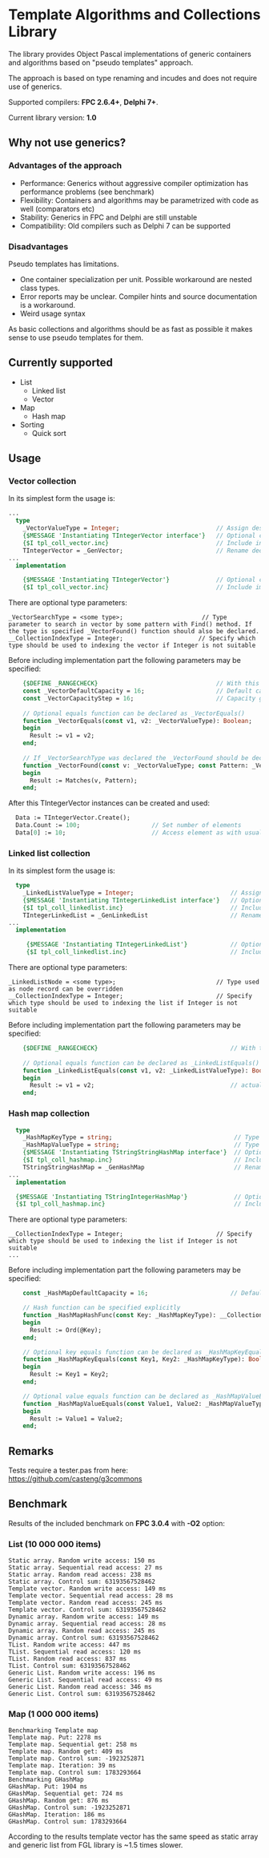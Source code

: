# Template Algorithms and Collections Library

The library provides Object Pascal implementations of generic containers and algorithms
based on "pseudo templates" approach.

The approach is based on type renaming and incudes and does not require use of generics.

Supported compilers: **FPC 2.6.4+**, **Delphi 7+**.

Current library version: **1.0**

## Why not use generics?

### Advantages of the approach

* Performance: Generics without aggressive compiler optimization has performance problems (see benchmark)
* Flexibility: Containers and algorithms may be parametrized with code as well (comparators etc)
* Stability: Generics in FPC and Delphi are still unstable
* Compatibility: Old compilers such as Delphi 7 can be supported

### Disadvantages

Pseudo templates has limitations.

* One container specialization per unit. Possible workaround are nested class types.
* Error reports may be unclear. Compiler hints and source documentation is a workaround.
* Weird usage syntax

As basic collections and algorithms should be as fast as possible it makes sense to use pseudo templates for them.

## Currently supported

* List
  * Linked list
  * Vector
* Map
  * Hash map
* Sorting
  * Quick sort

## Usage

### Vector collection

In its simplest form the usage is:

```pascal
...
  type
    _VectorValueType = Integer;                           // Assign desired type to _VectorValueType. This will be the type of the vector elements.
    {$MESSAGE 'Instantiating TIntegerVector interface'}   // Optional compiler message may be helpful for debugging
    {$I tpl_coll_vector.inc}                              // Include interface part of the template
    TIntegerVector = _GenVector;                          // Rename declared in template class to something reasonable
...
  implementation

    {$MESSAGE 'Instantiating TIntegerVector'}             // Optional compiler message may be helpful for debugging
    {$I tpl_coll_vector.inc}                              // Include implementation part of the template
```

There are optional type parameters:

    _VectorSearchType = <some type>;                      // Type parameter to search in vector by some pattern with Find() method. If the type is specified _VectorFound() function should also be declared.
    __CollectionIndexType = Integer;                     // Specify which type should be used to indexing the vector if Integer is not suitable

Before including implementation part the following parameters may be specified:
```pascal
    {$DEFINE _RANGECHECK}                                 // With this define a range check will be performed for each access to a vector element
    const _VectorDefaultCapacity = 16;                    // Default capacity of the vector
    const _VectorCapacityStep = 16;                       // Capacity growing step
    
    // Optional equals function can be declared as _VectorEquals()
    function _VectorEquals(const v1, v2: _VectorValueType): Boolean;
    begin
      Result := v1 = v2;
    end;
    
    // If _VectorSearchType was declared the _VectorFound should be declared and return True if v matches Pattern
    function _VectorFound(const v: _VectorValueType; const Pattern: _VectorSearchType): Boolean;
    begin
      Result := Matches(v, Pattern);
    end;
```

After this TIntegerVector instances can be created and used:
```pascal
  Data := TIntegerVector.Create();
  Data.Count := 100;                    // Set number of elements
  Data[0] := 10;                        // Access element as with usual array
```

### Linked list collection

In its simplest form the usage is:

```pascal
  type
    _LinkedListValueType = Integer;                           // Assign desired type to _LinkedListValueType. This will be the type of the linked list nodes.
    {$MESSAGE 'Instantiating TIntegerLinkedList interface'}   // Optional compiler message may be helpful for debugging 
    {$I tpl_coll_linkedlist.inc}                              // Include interface part of the template
    TIntegerLinkedList = _GenLinkedList                       // Rename declared in template class  to something reasonable
...
  implementation

     {$MESSAGE 'Instantiating TIntegerLinkedList'}            // Optional compiler message may be helpful for debugging
     {$I tpl_coll_linkedlist.inc}                             // Include implementation part of the template
```

There are optional type parameters:

    _LinkedListNode = <some type>;                            // Type used as node record can be overridden
    __CollectionIndexType = Integer;                          // Specify which type should be used to indexing the list if Integer is not suitable

Before including implementation part the following parameters may be specified:
```pascal
    {$DEFINE _RANGECHECK}                                     // With this define a range check will be performed for each indexed access to a list element
    
    // Optional equals function can be declared as _LinkedListEquals() to be used in methods like IndexOf()
    function _LinkedListEquals(const v1, v2: _LinkedListValueType): Boolean;
    begin
      Result := v1 = v2;                                      // actual comparing code
    end;
```

### Hash map collection

```pascal
  type
    _HashMapKeyType = string;                                  // Type used as map key
    _HashMapValueType = string;                                // Type used as map value
    {$MESSAGE 'Instantiating TStringStringHashMap interface'}  // Optional compiler message may be helpful for debugging 
    {$I tpl_coll_hashmap.inc}                                  // Include interface part of the template
    TStringStringHashMap = _GenHashMap                         // Rename declared in template class to something reasonable
...
  implementation

  {$MESSAGE 'Instantiating TStringIntegerHashMap'}             // Optional compiler message may be helpful for debugging
  {$I tpl_coll_hashmap.inc}                                    // Include implementation part of the template
```

There are optional type parameters:

    __CollectionIndexType = Integer;                          // Specify which type should be used to indexing the list if Integer is not suitable
    ...

Before including implementation part the following parameters may be specified:
```pascal
    const _HashMapDefaultCapacity = 16;                       // Default hash map capacity

    // Hash function can be specified explicitly
    function _HashMapHashFunc(const Key: _HashMapKeyType): __CollectionIndexType;
    begin
      Result := Ord(@Key);
    end;

    // Optional key equals function can be declared as _HashMapKeyEquals() to be used instead of "="
    function _HashMapKeyEquals(const Key1, Key2: _HashMapKeyType): Boolean;
    begin
      Result := Key1 = Key2;
    end;

    // Optional value equals function can be declared as _HashMapValueEquals() to be used instead of "="
    function _HashMapValueEquals(const Value1, Value2: _HashMapValueType): Boolean;
    begin
      Result := Value1 = Value2;
    end;
```

## Remarks

Tests require a tester.pas from here: https://github.com/casteng/g3commons

## Benchmark

Results of the included benchmark on **FPC 3.0.4** with **-O2** option:

### List (10 000 000 items)

    Static array. Random write access: 150 ms
    Static array. Sequential read access: 27 ms
    Static array. Random read access: 238 ms
    Static array. Control sum: 63193567528462
    Template vector. Random write access: 149 ms
    Template vector. Sequential read access: 28 ms
    Template vector. Random read access: 245 ms
    Template vector. Control sum: 63193567528462
    Dynamic array. Random write access: 149 ms
    Dynamic array. Sequential read access: 28 ms
    Dynamic array. Random read access: 245 ms
    Dynamic array. Control sum: 63193567528462
    TList. Random write access: 447 ms
    TList. Sequential read access: 120 ms
    TList. Random read access: 837 ms
    TList. Control sum: 63193567528462
    Generic List. Random write access: 196 ms
    Generic List. Sequential read access: 49 ms
    Generic List. Random read access: 346 ms
    Generic List. Control sum: 63193567528462

### Map (1 000 000 items)

    Benchmarking Template map
    Template map. Put: 2278 ms
    Template map. Sequential get: 258 ms
    Template map. Random get: 409 ms
    Template map. Control sum: -1923252871
    Template map. Iteration: 39 ms
    Template map. Control sum: 1783293664
    Benchmarking GHashMap
    GHashMap. Put: 1904 ms
    GHashMap. Sequential get: 724 ms
    GHashMap. Random get: 876 ms
    GHashMap. Control sum: -1923252871
    GHashMap. Iteration: 186 ms
    GHashMap. Control sum: 1783293664

According to the results template vector has the same speed as static array and generic list from FGL library is ~1.5 times slower.
